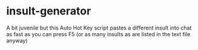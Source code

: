 # insult-generator
A bit juvenile but this Auto Hot Key script pastes a different insult into chat as fast as you can press F5 (or as many insults as are listed in the text file anyway)
